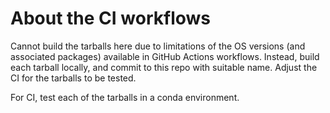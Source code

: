 # About the CI workflows

Cannot build the tarballs here due to limitations of the OS versions (and
associated packages) available in GitHub Actions workflows.  Instead, build each
tarball locally, and commit to this repo with suitable name.  Adjust the CI for
the tarballs to be tested.

For CI, test each of the tarballs in a conda environment.
